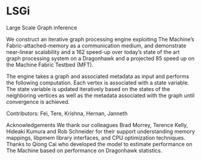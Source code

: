 # LSGi
Large Scale Graph inference

We construct an iterative graph processing engine exploiting The Machine’s Fabric-attached-memory as a communication medium, and
demonstrate near-linear scalability and a 162 speed-up over today’s state of the art graph processing system on a Dragonhawk
and a projected 85 speed up on the Machine Fabric Testbed (MFT).

The engine takes a graph and associated metadata as input and performs the following computation. Each vertex is
associated with a state variable. The state variable is updated iteratively based on the states of the neighboring
vertices as well as the metadata associated with the graph until convergence is achieved.

Contributors: Fei, Tere, Krishna, Hernan, Janneth

Acknowledgements
We thank our colleagues Brad Morrey, Terence Kelly, Hideaki Kumura and Rob Schneider for their support understanding memory mappings, libpmem library interfaces, and CPU optimization techniques.  Thanks to Qiong Cai who developed the model to estimate performance on The Machine based on performance on Dragonhawk statistics. 

